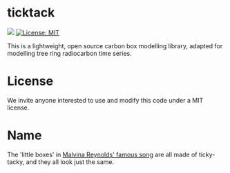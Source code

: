 # ticktack
![](https://github.com/sharmallama/ticktack/workflows/integration/badge.svg)
[![License: MIT](https://img.shields.io/badge/License-MIT-yellow.svg)](https://opensource.org/licenses/MIT)

This is a lightweight, open source carbon box modelling library, adapted for modelling tree ring radiocarbon time series.


# License
We invite anyone interested to use and modify this code under a MIT license.

# Name

The 'little boxes' in [Malvina Reynolds' famous song](https://www.youtube.com/watch?v=2_2lGkEU4Xs) are all made of ticky-tacky, and they all look just the same.